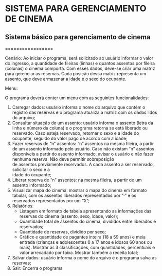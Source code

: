 # SISTEMA PARA GERENCIAMENTO DE CINEMA

## Sistema básico para gerenciamento de cinema

=================

Cenário: Ao iniciar o programa, será solicitado ao usuário informar o valor do ingresso, a 
quantidade  de  fileiras  (linhas)  e  quantos  assentos  por  fileira  (colunas)  o  cinema 
comporta. Com esses dados, deve-se criar uma matriz para gerenciar as reservas. Cada posição 
dessa matriz representa um assento, que deve armazenar a idade e o sexo do ocupante. 

Menu: 
 
O programa deverá conter um menu com as seguintes funcionalidades: 
 
1. Carregar dados: usuário informa o nome do arquivo que contém o registro das reservas e 
o programa atualiza a matriz com os dados lidos do arquivo; 
2. Consultar situação de um assento: usuário informa o assento (letra da linha e número da 
coluna) e o programa retorna se está liberado ou reservado. Caso esteja reservado, retornar 
o sexo e a idade do ocupante, seguido do valor pago de acordo com a idade; 
3. Fazer reservas de “n” assentos: “n” assentos na mesma fileira, a partir de um assento 
informado pelo usuário. Caso não existam “n” assentos disponíveis a partir do assento 
informado, avisar o usuário e não fazer nenhuma reserva. Não deve permitir sobreposição  
de  assentos  previamente  reservados.  A  cada  assento  a  ser  reservado,  solicitar  o  sexo  e  a  
idade do ocupante; 
4. Liberar reserva de “n” assentos: na mesma fileira, a partir de um assento informado; 
5. Visualizar  mapa  do  cinema:  mostrar  o  mapa  do  cinema  em  formato  tabular,  com  os 
assentos liberados representados por “·” e os reservados representados por um “X”; 
6. Relatórios:<br/>
   <ul>
      <li>Listagem em formato de tabela apresentando as informações das reservas do cinema 
      (assento, sexo, idade, valor);</li>
      <li>Quantidade total de assentos do cinema, divididos entre liberados e reservados;</li> 
      <li>Quantidade de reservas, dividido por sexo;</li>
      <li>Gráfico e quantidade de pagantes inteira (18 a 59 anos) e meia entrada (crianças e 
      adolescentes 0 a 17 anos e idosos 60 anos ou mais). Mostrar as 3 classificações, com 
      quantidades, percentuais e valor arrecadado por faixa. Mostrar também a receita 
      total; </li>
   </ul>
7. Salvar dados: usuário informa o nome do arquivo e o programa salva as reservas; 
8. Sair: Encerra o programa